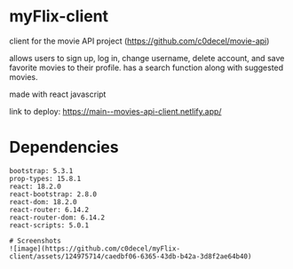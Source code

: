 # myFlix-client

 client for the movie API project (https://github.com/c0decel/movie-api)

 allows users to sign up, log in, change username, delete account, and save favorite movies to their profile. has a search function along with suggested movies.

 made with react javascript

 link to deploy: https://main--movies-api-client.netlify.app/

 # Dependencies

    bootstrap: 5.3.1
    prop-types: 15.8.1
    react: 18.2.0
    react-bootstrap: 2.8.0
    react-dom: 18.2.0
    react-router: 6.14.2
    react-router-dom: 6.14.2
    react-scripts: 5.0.1

    # Screenshots
    ![image](https://github.com/c0decel/myFlix-client/assets/124975714/caedbf06-6365-43db-b42a-3d8f2ae64b40)

    

